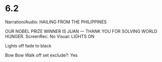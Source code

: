 # 6.2

Narration/Audio: HAILING FROM THE PHILIPPINES

OUR NOBEL PRIZE WINNER IS JUAN — THANK YOU FOR SOLVING WORLD HUNGER. 
ScreenRec: No
Visual: LIGHTS ON

Lights off fade to black

Bow
Bow
Walk off set
exclude?: Yes